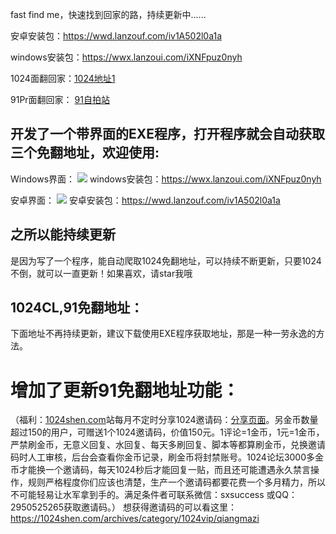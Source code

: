 fast find me，快速找到回家的路，持续更新中......

安卓安装包：https://wwd.lanzouf.com/iv1A502l0a1a

windows安装包：https://wwx.lanzoui.com/iXNFpuz0nyh

1024面翻回家：<a href="https://cl.vkp2.icu/index.php">1024地址1</a> 

91Pr面翻回家： <a href="https://f1113.wonderfulday27.live/index.php">91自拍站</a>	

## 开发了一个带界面的EXE程序，打开程序就会自动获取三个免翻地址，欢迎使用:
Windows界面：
![](https://p1.pstatp.com/origin/pgc-image/5b1fce82a056446393be86d36b4b7ee9)
windows安装包：https://wwx.lanzoui.com/iXNFpuz0nyh

安卓界面：
![](https://1024shen.com/wp-content/uploads/2022/01/2022011714060442.jpg)
安卓安装包：https://wwd.lanzouf.com/iv1A502l0a1a

## 之所以能持续更新 ##
是因为写了一个程序，能自动爬取1024免翻地址，可以持续不断更新，只要1024不倒，就可以一直更新！如果喜欢，请star我哦

## 1024CL,91免翻地址： ##
下面地址不再持续更新，建议下载使用EXE程序获取地址，那是一种一劳永逸的方法。
# 增加了更新91免翻地址功能：
（福利：[1024shen.com](https://1024shen.com/)站每月不定时分享1024邀请码：[分享页面](https://1024shen.com/archives/category/1024vip/qiangmazi)。另金币数量超过150的用户，可赠送1个1024邀请码，价值150元。1评论=1金币，1元=1金币，严禁刷金币，无意义回复、水回复、每天多刷回复、脚本等都算刷金币，兑换邀请码时人工审核，后台会查看你金币记录，刷金币将封禁账号。1024论坛3000多金币才能换一个邀请码，每天1024秒后才能回复一贴，而且还可能遭遇永久禁言操作，规则严格程度你们应该也清楚，生产一个邀请码都要花费一个多月精力，所以不可能轻易让水军拿到手的。满足条件者可联系微信：sxsuccess 或QQ：2950525265获取邀请码。）
想获得邀请码的可以看这里：https://1024shen.com/archives/category/1024vip/qiangmazi
